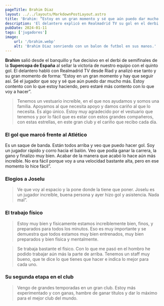 ```yaml
---
pageTitle: Brahim Diaz 
layout: ../../layouts/MarkdownPostLayout.astro
title: 'Brahim: “Estoy en un gran momento y sé que aún puedo dar mucho más”'
description: 'El delantero explicó en Realmadrid TV su gol en el derbi: “Estaban todos arriba y veo que puedo marcar, gano la carrera y finalizo muy bien”.'
pubDate: 2024-01-11
tags: ['jugadores']
image:
    url: '/brahim.webp'
    alt: 'Brahim Diaz sonriendo con un balon de futbol en sus manos.'
---
```


**Brahim** salió desde el banquillo y fue decisivo en el derbi de semifinales de la **Supercopa de España** al sellar la victoria de nuestro equipo con el quinto gol. El delantero habló con Realmadrid TV desde Riad y analizó ese tanto y su gran momento de forma: “Estoy en un gran momento y hay que seguir así. Sé el jugador que soy y sé que aún puedo dar mucho más. Estoy contento con lo que estoy haciendo, pero estaré más contento con lo que voy a hacer”.

 > Tenemos un vestuario increíble, en el que nos ayudamos y somos una familia. Apoyamos al que necesita apoyo y damos cariño al que lo necesita. Es algo único. Estoy muy agradecido por el vestuario que tenemos y por lo fácil que es estar con estos grandes compañeros, con estas estrellas, en este gran club y el cariño que recibo cada día.

### El gol que marcó frente al Atlético
 Es un saque de banda. Están todos arriba y veo que puedo hacer gol. Soy un jugador rápido y corro hacia el balón. Veo que podía ganar la carrera, la gano y finalizo muy bien. Acabar de la manera que acabó lo hace aún más increíble. No era fácil porque voy a una velocidad bastante alta, pero en ese momento lo hice fácil”.

### Elogios a Joselu
 > Ve que voy al espacio y la pone donde la tiene que poner. Joselu es un jugador increíble, buena persona y ayer hizo gol y asistencia. Nada mal”.

### El trabajo físico
 > Estoy muy bien y físicamente estamos increíblemente bien, finos, y preparados para todos los minutos. Eso es muy importante y se demuestra que todos estamos muy bien entrenados, muy bien preparados y bien física y mentalmente.

 > Se trabaja bastante el físico. Con lo que me pasó en el hombro he podido trabajar aún más la parte de arriba. Tenemos un staff muy bueno, que te dice lo que tienes que hacer e indica lo mejor para cada uno.

### Su segunda etapa en el club
 > Vengo de grandes temporadas en un gran club. Estoy más experimentado y con ganas, hambre de ganar títulos y dar lo máximo para el mejor club del mundo.